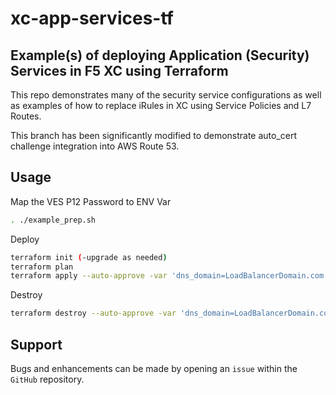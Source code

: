 # xc-app-services-tf

## Example(s) of deploying Application (Security) Services in F5 XC using Terraform

This repo demonstrates many of the security service configurations as well as examples of how to replace iRules in XC using Service Policies and L7 Routes.

This branch has been significantly modified to demonstrate auto_cert challenge integration into AWS Route 53.

## Usage

Map the VES P12 Password to ENV Var

```bash
. ./example_prep.sh
```

Deploy

```bash
terraform init (-upgrade as needed)
terraform plan
terraform apply --auto-approve -var 'dns_domain=LoadBalancerDomain.com' -var 'origin_destination=LoadBalancerDestination.com'
```

Destroy

```bash
terraform destroy --auto-approve -var 'dns_domain=LoadBalancerDomain.com' -var 'origin_destination=LoadBalancerDestination.com'
```

## Support

Bugs and enhancements can be made by opening an `issue` within the `GitHub` repository.
